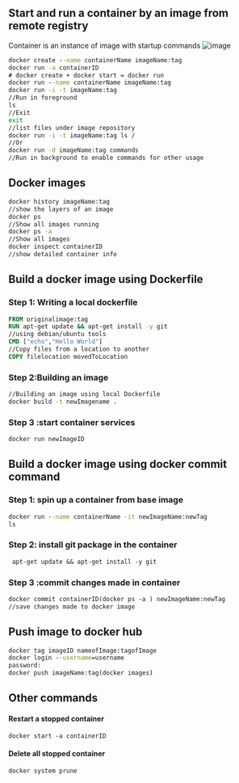 ## Start and run a container by an image from remote registry
Container is an instance of image with startup commands
![image](https://user-images.githubusercontent.com/49420214/124324032-44055980-db50-11eb-8a62-32637d4d9c1d.png)


```cmd
docker create --name containerName imageName:tag  
docker run -a containerID 
# docker create + docker start = docker run 
docker run --name containerName imageName:tag 
docker run -i -t imageName:tag 
//Run in foreground
ls
//Exit
exit
//list files under image repository 
docker run -i -t imageName:tag ls /
//Or
docker run -d imageName:tag commands
//Run in background to enable commands for other usage

```
## Docker images
```cmd
docker history imageName:tag
//show the layers of an image
docker ps
//Show all images running
docker ps -a
//Show all images 
docker inspect containerID
//show detailed container info
``` 
## Build a docker image using Dockerfile

### Step 1: Writing a local dockerfile
```DockerFile
FROM originalimage:tag
RUN apt-get update && apt-get install -y git
//using debian/ubuntu tools
CMD ["echo","Hello World"]
//Copy files from a location to another
COPY filelocation movedToLocation
```
### Step 2:Building an image
```cmd
//Building an image using local Dockerfile
docker build -t newImagename .
```
### Step 3 :start container services
```cmd
docker run newImageID 
```
## Build a docker image using docker commit command
### Step 1: spin up a container from base image 
```cmd
docker run --name containerName -it newImageName:newTag
ls
```
### Step 2: install git package in the container
```DockerFile
 apt-get update && apt-get install -y git
```
### Step 3 :commit changes made in container
```DockerFile
docker commit containerID(docker ps -a ) newImageName:newTag
//save changes made to docker image
```
## Push image to docker hub
```cmd
docker tag imageID nameofImage:tagofImage
docker login --username=username
password:
docker push imageName:tag(docker images)
```
## Other commands
#### Restart a stopped container
```
docker start -a containerID
```
#### Delete all stopped container
```
docker system prune
```
